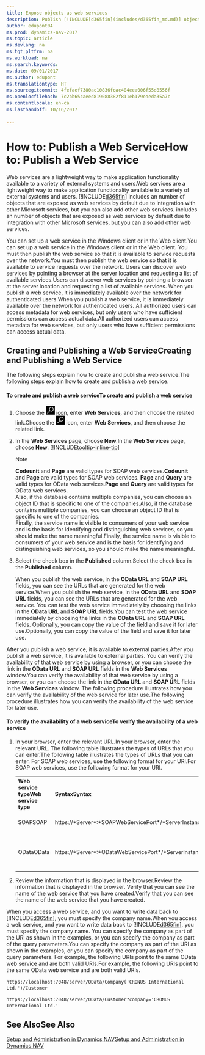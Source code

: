 ```yaml
---
title: Expose objects as web services
description: Publish [!INCLUDE[d365fin](includes/d365fin_md.md)] objects as web services, they are immediately available on the network.
author: edupont04
ms.prod: dynamics-nav-2017
ms.topic: article
ms.devlang: na
ms.tgt_pltfrm: na
ms.workload: na
ms.search.keywords: 
ms.date: 09/01/2017
ms.author: edupont
ms.translationtype: HT
ms.sourcegitcommit: 4fefaef7380ac10836fcac404eea006f55d8556f
ms.openlocfilehash: 7c2bb65caeed819088382f811eb179eaeda35a7c
ms.contentlocale: en-ca
ms.lasthandoff: 10/16/2017

---
```

# <a name="how-to-publish-a-web-service"></a><span data-ttu-id="fa68a-103">How to: Publish a Web Service</span><span class="sxs-lookup"><span data-stu-id="fa68a-103">How to: Publish a Web Service</span></span>
<span data-ttu-id="fa68a-104">Web services are a lightweight way to make application functionality available to a variety of external systems and users.</span><span class="sxs-lookup"><span data-stu-id="fa68a-104">Web services are a lightweight way to make application functionality available to a variety of external systems and users.</span></span> [!INCLUDE[d365fin](includes/d365fin_md.md)]<span data-ttu-id="fa68a-105"> includes an number of objects that are exposed as web services by default due to integration with other Microsoft services, but you can also add other web services.</span><span class="sxs-lookup"><span data-stu-id="fa68a-105"> includes an number of objects that are exposed as web services by default due to integration with other Microsoft services, but you can also add other web services.</span></span>  

<span data-ttu-id="fa68a-106">You can set up a web service in the Windows client or in the Web client.</span><span class="sxs-lookup"><span data-stu-id="fa68a-106">You can set up a web service in the Windows client or in the Web client.</span></span> <span data-ttu-id="fa68a-107">You must then publish the web service so that it is available to service requests over the network.</span><span class="sxs-lookup"><span data-stu-id="fa68a-107">You must then publish the web service so that it is available to service requests over the network.</span></span> <span data-ttu-id="fa68a-108">Users can discover web services by pointing a browser at the server location and requesting a list of available services.</span><span class="sxs-lookup"><span data-stu-id="fa68a-108">Users can discover web services by pointing a browser at the server location and requesting a list of available services.</span></span> <span data-ttu-id="fa68a-109">When you publish a web service, it is immediately available over the network for authenticated users.</span><span class="sxs-lookup"><span data-stu-id="fa68a-109">When you publish a web service, it is immediately available over the network for authenticated users.</span></span> <span data-ttu-id="fa68a-110">All authorized users can access metadata for web services, but only users who have sufficient permissions can access actual data.</span><span class="sxs-lookup"><span data-stu-id="fa68a-110">All authorized users can access metadata for web services, but only users who have sufficient permissions can access actual data.</span></span>

## <a name="creating-and-publishing-a-web-service"></a><span data-ttu-id="fa68a-111">Creating and Publishing a Web Service</span><span class="sxs-lookup"><span data-stu-id="fa68a-111">Creating and Publishing a Web Service</span></span>  
 <span data-ttu-id="fa68a-112">The following steps explain how to create and publish a web service.</span><span class="sxs-lookup"><span data-stu-id="fa68a-112">The following steps explain how to create and publish a web service.</span></span>  

#### <a name="to-create-and-publish-a-web-service"></a><span data-ttu-id="fa68a-113">To create and publish a web service</span><span class="sxs-lookup"><span data-stu-id="fa68a-113">To create and publish a web service</span></span>  

1.  <span data-ttu-id="fa68a-114">Choose the ![Search for Page or Report](media/ui-search/search_small.png "Search for Page or Report icon") icon, enter **Web Services**, and then choose the related link.</span><span class="sxs-lookup"><span data-stu-id="fa68a-114">Choose the ![Search for Page or Report](media/ui-search/search_small.png "Search for Page or Report icon") icon, enter **Web Services**, and then choose the related link.</span></span>  

2.  <span data-ttu-id="fa68a-115">In the **Web Services** page, choose **New**.</span><span class="sxs-lookup"><span data-stu-id="fa68a-115">In the **Web Services** page, choose **New**.</span></span> [!INCLUDE[tooltip-inline-tip](includes/tooltip-inline-tip_md.md)]  

    > [!NOTE]  
    >  <span data-ttu-id="fa68a-116">**Codeunit** and **Page** are valid types for SOAP web services.</span><span class="sxs-lookup"><span data-stu-id="fa68a-116">**Codeunit** and **Page** are valid types for SOAP web services.</span></span> <span data-ttu-id="fa68a-117">**Page** and **Query** are valid types for OData web services.</span><span class="sxs-lookup"><span data-stu-id="fa68a-117">**Page** and **Query** are valid types for OData web services.</span></span>  
    <span data-ttu-id="fa68a-118">Also, if the database contains multiple companies, you can choose an object ID that is specific to one of the companies.</span><span class="sxs-lookup"><span data-stu-id="fa68a-118">Also, if the database contains multiple companies, you can choose an object ID that is specific to one of the companies.</span></span>  
    <span data-ttu-id="fa68a-119">Finally, the service name is visible to consumers of your web service and is the basis for identifying and distinguishing web services, so you should make the name meaningful.</span><span class="sxs-lookup"><span data-stu-id="fa68a-119">Finally, the service name is visible to consumers of your web service and is the basis for identifying and distinguishing web services, so you should make the name meaningful.</span></span>

3.  <span data-ttu-id="fa68a-120">Select the check box in the **Published** column.</span><span class="sxs-lookup"><span data-stu-id="fa68a-120">Select the check box in the **Published** column.</span></span>  

     <span data-ttu-id="fa68a-121">When you publish the web service, in the **OData URL** and **SOAP URL** fields, you can see the URLs that are generated for the web service.</span><span class="sxs-lookup"><span data-stu-id="fa68a-121">When you publish the web service, in the **OData URL** and **SOAP URL** fields, you can see the URLs that are generated for the web service.</span></span> <span data-ttu-id="fa68a-122">You can test the web service immediately by choosing the links in the **OData URL** and **SOAP URL** fields.</span><span class="sxs-lookup"><span data-stu-id="fa68a-122">You can test the web service immediately by choosing the links in the **OData URL** and **SOAP URL** fields.</span></span> <span data-ttu-id="fa68a-123">Optionally, you can copy the value of the field and save it for later use.</span><span class="sxs-lookup"><span data-stu-id="fa68a-123">Optionally, you can copy the value of the field and save it for later use.</span></span>  

<span data-ttu-id="fa68a-124">After you publish a web service, it is available to external parties.</span><span class="sxs-lookup"><span data-stu-id="fa68a-124">After you publish a web service, it is available to external parties.</span></span> <span data-ttu-id="fa68a-125">You can verify the availability of that web service by using a browser, or you can choose the link in the **OData URL** and **SOAP URL** fields in the **Web Services** window.</span><span class="sxs-lookup"><span data-stu-id="fa68a-125">You can verify the availability of that web service by using a browser, or you can choose the link in the **OData URL** and **SOAP URL** fields in the **Web Services** window.</span></span> <span data-ttu-id="fa68a-126">The following procedure illustrates how you can verify the availability of the web service for later use.</span><span class="sxs-lookup"><span data-stu-id="fa68a-126">The following procedure illustrates how you can verify the availability of the web service for later use.</span></span>  

#### <a name="to-verify-the-availability-of-a-web-service"></a><span data-ttu-id="fa68a-127">To verify the availability of a web service</span><span class="sxs-lookup"><span data-stu-id="fa68a-127">To verify the availability of a web service</span></span>  

1.  <span data-ttu-id="fa68a-128">In your browser, enter the relevant URL.</span><span class="sxs-lookup"><span data-stu-id="fa68a-128">In your browser, enter the relevant URL.</span></span> <span data-ttu-id="fa68a-129">The following table illustrates the types of URLs that you can enter.</span><span class="sxs-lookup"><span data-stu-id="fa68a-129">The following table illustrates the types of URLs that you can enter.</span></span> <span data-ttu-id="fa68a-130">For SOAP web services, use the following format for your URI.</span><span class="sxs-lookup"><span data-stu-id="fa68a-130">For SOAP web services, use the following format for your URI.</span></span>  

    <table>
    <tr>
    <th><span data-ttu-id="fa68a-131">Web service type</span><span class="sxs-lookup"><span data-stu-id="fa68a-131">Web service type</span></span></th>
    <th><span data-ttu-id="fa68a-132">Syntax</span><span class="sxs-lookup"><span data-stu-id="fa68a-132">Syntax</span></span></th>
    <th><span data-ttu-id="fa68a-133">Example</span><span class="sxs-lookup"><span data-stu-id="fa68a-133">Example</span></span></th>
    </tr>
    <tr>
    <td><span data-ttu-id="fa68a-134">SOAP</span><span class="sxs-lookup"><span data-stu-id="fa68a-134">SOAP</span></span></td>
    <td><span data-ttu-id="fa68a-135">https://*Server*:*SOAPWebServicePort*/*ServerInstance*/WS/*CompanyName*/salesDocuments/</span><span class="sxs-lookup"><span data-stu-id="fa68a-135">https://*Server*:*SOAPWebServicePort*/*ServerInstance*/WS/*CompanyName*/salesDocuments/</span></span></td>
    <td><span data-ttu-id="fa68a-136">https://mycompany.financials.dynamics.com:7047/MS/WS/MyCompany/Page/salesDocuments?tenant=mycompany.financials.dynamics.com</span><span class="sxs-lookup"><span data-stu-id="fa68a-136">https://mycompany.financials.dynamics.com:7047/MS/WS/MyCompany/Page/salesDocuments?tenant=mycompany.financials.dynamics.com</span></span></td>
    </tr>
    <tr>
    <td><span data-ttu-id="fa68a-137">OData</span><span class="sxs-lookup"><span data-stu-id="fa68a-137">OData</span></span></td>
    <td><span data-ttu-id="fa68a-138">https://*Server*:*ODataWebServicePort*/*ServerInstance*/OData/Company('*CompanyName*')</span><span class="sxs-lookup"><span data-stu-id="fa68a-138">https://*Server*:*ODataWebServicePort*/*ServerInstance*/OData/Company('*CompanyName*')</span></span></td>
    <td><span data-ttu-id="fa68a-139">https://MyCompany.financials.dynamics.com:7048/MS/OData/Company('MyCompany')/salesDocuments?tenant=MyCompany.financials.dynamics.com</span><span class="sxs-lookup"><span data-stu-id="fa68a-139">https://MyCompany.financials.dynamics.com:7048/MS/OData/Company('MyCompany')/salesDocuments?tenant=MyCompany.financials.dynamics.com</span></span>

         The company name is case-sensitive.</td>
    </tr>
    </table>

2.  <span data-ttu-id="fa68a-140">Review the information that is displayed in the browser.</span><span class="sxs-lookup"><span data-stu-id="fa68a-140">Review the information that is displayed in the browser.</span></span> <span data-ttu-id="fa68a-141">Verify that you can see the name of the web service that you have created.</span><span class="sxs-lookup"><span data-stu-id="fa68a-141">Verify that you can see the name of the web service that you have created.</span></span>  

 <span data-ttu-id="fa68a-142">When you access a web service, and you want to write data back to [!INCLUDE[d365fin](includes/d365fin_md.md)], you must specify the company name.</span><span class="sxs-lookup"><span data-stu-id="fa68a-142">When you access a web service, and you want to write data back to [!INCLUDE[d365fin](includes/d365fin_md.md)], you must specify the company name.</span></span> <span data-ttu-id="fa68a-143">You can specify the company as part of the URI as shown in the examples, or you can specify the company as part of the query parameters.</span><span class="sxs-lookup"><span data-stu-id="fa68a-143">You can specify the company as part of the URI as shown in the examples, or you can specify the company as part of the query parameters.</span></span> <span data-ttu-id="fa68a-144">For example, the following URIs point to the same OData web service and are both valid URIs.</span><span class="sxs-lookup"><span data-stu-id="fa68a-144">For example, the following URIs point to the same OData web service and are both valid URIs.</span></span>  

```  
https://localhost:7048/server/OData/Company('CRONUS International Ltd.')/Customer  
```  

```  
https://localhost:7048/server/OData/Customer?company='CRONUS International Ltd.'  
```  

## <a name="see-also"></a><span data-ttu-id="fa68a-145">See Also</span><span class="sxs-lookup"><span data-stu-id="fa68a-145">See Also</span></span>  
[<span data-ttu-id="fa68a-146">Setup and Administration in Dynamics NAV</span><span class="sxs-lookup"><span data-stu-id="fa68a-146">Setup and Administration in Dynamics NAV</span></span>](admin-setup-and-administration.md)  

